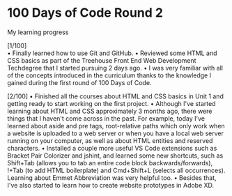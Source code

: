 # 100 Days of Code Round 2
 My learning progress


[1/100] <br>
• Finally learned how to use Git and GitHub.
• Reviewed some HTML and CSS basics as part of the Treehouse Front End Web Development Techdegree that I started pursuing 2 days ago.
• I was very familiar with all of the concepts introduced in the curriculum thanks to the knowledge I gained during the first round of 100 Days of Code.

[2/100]
• Finished all the courses about HTML and CSS basics in Unit 1 and getting ready to start working on the first project.
• Although I've started learning about HTML and CSS approximately 3 months ago, there were things that I haven't come across in the past. For example, today I've learned about aside and pre tags, root-relative paths which only work when a website is uploaded to a web server or when you have a local web server running on your computer, as well as about HTML entities and reserved characters.
• Installed a couple more useful VS Code extensions such as Bracket Pair Colorizer and jshint, and learned some new shortcuts, such as Shift+Tab (allows you to tab an entire code block backwards/forwards), !+Tab (to add HTML boilerplate) and Cmd+Shift+L (selects all occurrences). Learning about Emmet Abbreviation was very helpful too.
• Besides that, I've also started to learn how to create website prototypes in Adobe XD.